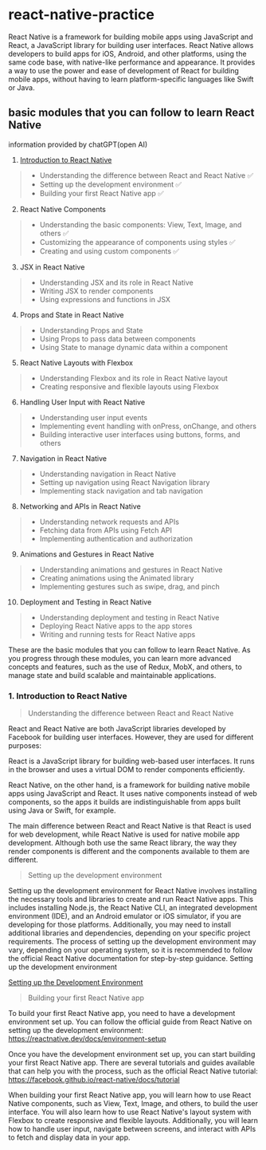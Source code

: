 # react-native-practice

React Native is a framework for building mobile apps using JavaScript and React, a JavaScript library for building user interfaces. React Native allows developers to build apps for iOS, Android, and other platforms, using the same code base, with native-like performance and appearance. It provides a way to use the power and ease of development of React for building mobile apps, without having to learn platform-specific languages like Swift or Java.

## basic modules that you can follow to learn React Native

information provided by chatGPT(open AI)

1. [Introduction to React Native](#1-introduction-to-react-native)
> - Understanding the difference between React and React Native ✅
> - Setting up the development environment ✅
> - Building your first React Native app ✅

2. React Native Components
> - Understanding the basic components: View, Text, Image, and others ✅
> - Customizing the appearance of components using styles ✅
> - Creating and using custom components ✅

3. JSX in React Native
> - Understanding JSX and its role in React Native
> - Writing JSX to render components
> - Using expressions and functions in JSX

4. Props and State in React Native
> - Understanding Props and State
> - Using Props to pass data between components
> - Using State to manage dynamic data within a component

5. React Native Layouts with Flexbox
> - Understanding Flexbox and its role in React Native layout
> - Creating responsive and flexible layouts using Flexbox

6. Handling User Input with React Native
> - Understanding user input events
> - Implementing event handling with onPress, onChange, and others
> - Building interactive user interfaces using buttons, forms, and others

7. Navigation in React Native
> - Understanding navigation in React Native
> - Setting up navigation using React Navigation library
> - Implementing stack navigation and tab navigation

8. Networking and APIs in React Native
> - Understanding network requests and APIs
> - Fetching data from APIs using Fetch API
> - Implementing authentication and authorization

9. Animations and Gestures in React Native
> - Understanding animations and gestures in React Native
> - Creating animations using the Animated library
> - Implementing gestures such as swipe, drag, and pinch

10. Deployment and Testing in React Native
> - Understanding deployment and testing in React Native
> - Deploying React Native apps to the app stores
> - Writing and running tests for React Native apps

These are the basic modules that you can follow to learn React Native. As you progress through these modules, you can learn more advanced concepts and features, such as the use of Redux, MobX, and others, to manage state and build scalable and maintainable applications.


### 1. Introduction to React Native

> Understanding the difference between React and React Native

React and React Native are both JavaScript libraries developed by Facebook for building user interfaces. However, they are used for different purposes:

React is a JavaScript library for building web-based user interfaces. It runs in the browser and uses a virtual DOM to render components efficiently.

React Native, on the other hand, is a framework for building native mobile apps using JavaScript and React. It uses native components instead of web components, so the apps it builds are indistinguishable from apps built using Java or Swift, for example.

The main difference between React and React Native is that React is used for web development, while React Native is used for native mobile app development. Although both use the same React library, the way they render components is different and the components available to them are different.


> Setting up the development environment

Setting up the development environment for React Native involves installing the necessary tools and libraries to create and run React Native apps. This includes installing Node.js, the React Native CLI, an integrated development environment (IDE), and an Android emulator or iOS simulator, if you are developing for those platforms. Additionally, you may need to install additional libraries and dependencies, depending on your specific project requirements. The process of setting up the development environment may vary, depending on your operating system, so it is recommended to follow the official React Native documentation for step-by-step guidance.
Setting up the development environment

[Setting up the Development Environment](https://reactnative.dev/docs/environment-setup)

> Building your first React Native app

To build your first React Native app, you need to have a development environment set up. You can follow the official guide from React Native on setting up the development environment: https://reactnative.dev/docs/environment-setup

Once you have the development environment set up, you can start building your first React Native app. There are several tutorials and guides available that can help you with the process, such as the official React Native tutorial: https://facebook.github.io/react-native/docs/tutorial

When building your first React Native app, you will learn how to use React Native components, such as View, Text, Image, and others, to build the user interface. You will also learn how to use React Native's layout system with Flexbox to create responsive and flexible layouts. Additionally, you will learn how to handle user input, navigate between screens, and interact with APIs to fetch and display data in your app.
